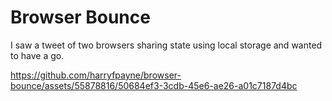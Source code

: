 # Browser Bounce

I saw a tweet of two browsers sharing state using local storage and wanted to have a go.

https://github.com/harryfpayne/browser-bounce/assets/55878816/50684ef3-3cdb-45e6-ae26-a01c7187d4bc

